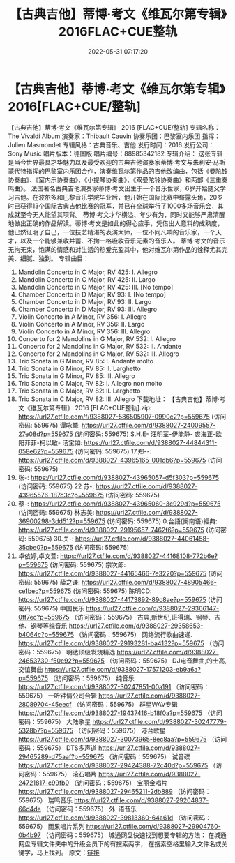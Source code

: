 ﻿---
title: 【古典吉他】蒂博·考文《维瓦尔第专辑》2016FLAC+CUE整轨
date: 2022-05-31 07:17:20
categories: 古典音乐、新世纪、纯音雅乐
tags: 纯音雅乐
---
# 【古典吉他】蒂博·考文《维瓦尔第专辑》2016[FLAC+CUE/整轨]

【古典吉他】蒂博·考文《维瓦尔第专辑》 2016
[FLAC+CUE/整轨]
专辑名称：The Vivaldi
Album
演奏家：Thibault
Cauvin
协奏乐团：巴黎室内乐团
指挥：Julien
Masmondet
专辑风格：古典音乐、吉他
发行时间：2016
发行公司：Sony Music
唱片版本：德国版
唱片编号：88985342182
专辑介绍：
这张专辑是当今世界最具才华魅力以及最受欢迎的古典吉他演奏家蒂博·考文与朱利安·马斯蒙代特指挥的巴黎室内乐团合作，演奏维瓦尔第作品的吉他改编曲，包括《曼陀铃协奏曲》、《室内乐协奏曲》、《小提琴协奏曲》、《双曼陀铃协奏曲》和两部《三重奏鸣曲》。
法国著名古典吉他演奏家蒂博·考文出生于一个音乐世家，6岁开始随父学习吉他。在波尔多和巴黎音乐学院毕业后，他开始在国际比赛中崭露头角，20岁时已获得13个国际古典吉他比赛的冠军，并已在全球举行了1000多场音乐会，其成就至今无人能望其项背。
蒂博·考文才华横溢、年少有为，同时又能够严肃清醒地做出正确的作品解读。蒂博·考文是如此的得心应手，凭借出人意料的成熟度，他已然证明了自己，一位技艺精湛的表演大师，一位不同凡响的音乐家，一个天才，以及一个能够兼收并蓄、不拘一格吸收音乐元素的音乐人。
蒂博·考文的音乐无拘无束，饱满的情感和对生活的热爱充盈其中，他对维瓦尔第作品的诠释尤其完美、细腻、独到。
专辑曲目：
01. Mandolin Concerto in C
Major, RV 425: I. Allegro
02. Mandolin Concerto in C
Major, RV 425: II. Largo
03. Mandolin Concerto in C
Major, RV 425: III. [No tempo]
04. Chamber Concerto in D
Major, RV 93: I. [No tempo]
05. Chamber Concerto in D
Major, RV 93: II. Largo
06. Chamber Concerto in D
Major, RV 93: III. Allegro
07. Violin Concerto in A Minor,
RV 356: I. Allegro
08. Violin Concerto in A Minor,
RV 356: II. Largo
09. Violin Concerto in A Minor,
RV 356: III. Allegro
10. Concerto for 2 Mandolins in
G Major, RV 532: I. Allegro
11. Concerto for 2 Mandolins in
G Major, RV 532: II. Andante
12. Concerto for 2 Mandolins in
G Major, RV 532: III. Allegro
13. Trio Sonata in G Minor, RV
85: I. Andante molto
14. Trio Sonata in G Minor, RV
85: II. Larghetto
15. Trio Sonata in G Minor, RV
85: III. Allegro
16. Trio Sonata in C Major, RV
82: I. Allegro non molto
17. Trio Sonata in C Major, RV
82: II. Larghetto
18. Trio Sonata in C Major, RV
82: III. Allegro
下载地址：
【古典吉他】蒂博·考文《维瓦尔第专辑》 2016 [FLAC+CUE整轨].zip:
https://url27.ctfile.com/f/9388027-586505907-0990c2?p=559675
(访问密码: 559675)
谭咏麟: https://url27.ctfile.com/d/9388027-24009557-27e08d?p=559675
(访问密码: 559675)
S.H.E- 汪明荃-伊能静- 裘海正-欧阳菲菲-柯以敏- 汤宝如: https://url27.ctfile.com/d/9388027-44844311-058e62?p=559675
(访问密码: 559675)
17.郑--: https://url27.ctfile.com/d/9388027-43965165-001db6?p=559675
(访问密码: 559675)
03. 张-: https://url27.ctfile.com/d/9388027-43965057-d5f303?p=559675
(访问密码: 559675)
22 苏-: https://url27.ctfile.com/d/9388027-43965576-187c3c?p=559675
(访问密码: 559675)
07. 蔡-: https://url27.ctfile.com/d/9388027-43965060-3c929d?p=559675
(访问密码: 559675)
林志美: https://url27.ctfile.com/d/9388027-36900298-3dd512?p=559675
(访问密码: 559675)
0.台語(闽南语)經典: https://url27.ctfile.com/d/9388027-29195657-7462f6?p=559675
(访问密码: 559675)
30.关-: https://url27.ctfile.com/d/9388027-44061458-35cbe0?p=559675
(访问密码: 559675)
34. 卓依婷,卓文萱: https://url27.ctfile.com/d/9388027-44168108-772b6e?p=559675
(访问密码: 559675)
宗次郎: https://url27.ctfile.com/d/9388027-44165466-7e3220?p=559675
(访问密码: 559675)
薛之谦: https://url27.ctfile.com/d/9388027-48905466-ce1bec?p=559675
(访问密码: 559675)
陈明CD: https://url27.ctfile.com/d/9388027-44173892-89c8ae?p=559675
(访问密码: 559675)
中国民乐
https://url27.ctfile.com/d/9388027-29366147-0ff7ec?p=559675
（访问密码：559675）
古典,新世纪,班得瑞、钢琴、吉他、钢琴等纯音乐
https://url27.ctfile.com/d/9388027-29358653-b4064c?p=559675
（访问密码：559675）
网络流行歌曲速递.
https://url27.ctfile.com/d/9388027-29193281-ba4132?p=559675
（访问密码：559675）
明达顶级发烧精选
https://url27.ctfile.com/d/9388027-24653730-f50e92?p=559675
（访问密码：559675）
DJ电音舞曲,的士高, 交谊舞曲
https://url27.ctfile.com/d/9388027-17571203-eb9a6a?p=559675
（访问密码：559675）
纯音乐
https://url27.ctfile.com/d/9388027-30247851-00a191
（访问密码：559675）
一听钟情公司合辑
https://url27.ctfile.com/d/9388027-28089704-45eecf
（访问密码：559675）
群星WAV专辑
https://url27.ctfile.com/d/9388027-19437416-b18f0a?p=559675
（访问密码：559675）
大陆歌星
https://url27.ctfile.com/d/9388027-30247779-5328b7?p=559675
（访问密码：559675）
港台歌星
https://url27.ctfile.com/d/9388027-30073965-8ec8aa?p=559675
（访问密码：559675）
DTS多声道
https://url27.ctfile.com/d/9388027-29465289-d75aaf?p=559675
（访问密码：559675）
试音碟
https://url27.ctfile.com/d/9388027-29424388-72c40d?p=559675
（访问密码：559675）
滚石唱片
https://url27.ctfile.com/d/9388027-24721817-c99fb0
（访问密码：559675）
宝丽金唱片
https://url27.ctfile.com/d/9388027-29465211-2db889
（访问密码：559675）
瑞鸣音乐
https://url27.ctfile.com/d/9388027-29204837-66d4de
（访问密码：559675）
外  语音乐
https://url27.ctfile.com/d/9388027-39813360-64a61d
（访问密码：559675）
雨果唱片系列
https://url27.ctfile.com/d/9388027-29904760-0b4b97
（访问密码：559675）
城通网盘快速找到想要专辑的方法：
在城通网盘专辑文件夹中的升级会员下的有搜索两字，
在搜索空格里输入文件名或关键字，马上找到。
原文：[链接](https://blog.sina.com.cn/s/blog_1647c7e7601030xjl.html)